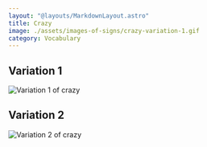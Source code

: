 ```yaml
---
layout: "@layouts/MarkdownLayout.astro"
title: Crazy
image: ./assets/images-of-signs/crazy-variation-1.gif
category: Vocabulary
---
```


## Variation 1

![Variation 1 of crazy](@signs/crazy-variation-1.gif)

## Variation 2

![Variation 2 of crazy](@signs/crazy-variation-2.gif)
